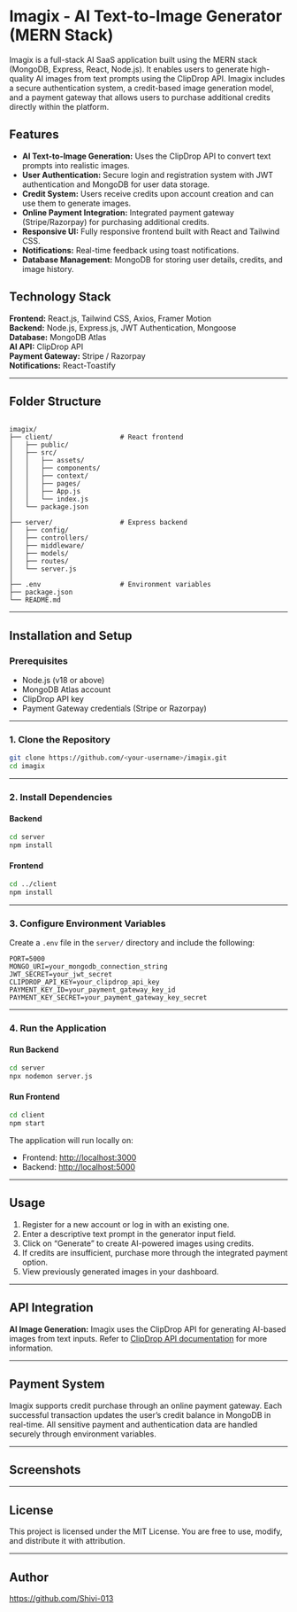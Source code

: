 
# Imagix - AI Text-to-Image Generator (MERN Stack)

Imagix is a full-stack AI SaaS application built using the MERN stack (MongoDB, Express, React, Node.js). It enables users to generate high-quality AI images from text prompts using the ClipDrop API. Imagix includes a secure authentication system, a credit-based image generation model, and a payment gateway that allows users to purchase additional credits directly within the platform.

## Features

- **AI Text-to-Image Generation:** Uses the ClipDrop API to convert text prompts into realistic images.
- **User Authentication:** Secure login and registration system with JWT authentication and MongoDB for user data storage.
- **Credit System:** Users receive credits upon account creation and can use them to generate images.
- **Online Payment Integration:** Integrated payment gateway (Stripe/Razorpay) for purchasing additional credits.
- **Responsive UI:** Fully responsive frontend built with React and Tailwind CSS.
- **Notifications:** Real-time feedback using toast notifications.
- **Database Management:** MongoDB for storing user details, credits, and image history.

## Technology Stack

**Frontend:** React.js, Tailwind CSS, Axios, Framer Motion  
**Backend:** Node.js, Express.js, JWT Authentication, Mongoose  
**Database:** MongoDB Atlas  
**AI API:** ClipDrop API  
**Payment Gateway:** Stripe / Razorpay  
**Notifications:** React-Toastify

---

## Folder Structure

```

imagix/
├── client/                 # React frontend
│   ├── public/
│   ├── src/
│   │   ├── assets/
│   │   ├── components/
│   │   ├── context/
│   │   ├── pages/
│   │   ├── App.js
│   │   └── index.js
│   └── package.json
│
├── server/                 # Express backend
│   ├── config/
│   ├── controllers/
│   ├── middleware/
│   ├── models/
│   ├── routes/
│   └── server.js
│
├── .env                    # Environment variables
├── package.json
└── README.md

````

---

## Installation and Setup

### Prerequisites

- Node.js (v18 or above)
- MongoDB Atlas account
- ClipDrop API key
- Payment Gateway credentials (Stripe or Razorpay)

---

### 1. Clone the Repository

```bash
git clone https://github.com/<your-username>/imagix.git
cd imagix
````

---

### 2. Install Dependencies

#### Backend

```bash
cd server
npm install
```

#### Frontend

```bash
cd ../client
npm install
```

---

### 3. Configure Environment Variables

Create a `.env` file in the `server/` directory and include the following:

```
PORT=5000
MONGO_URI=your_mongodb_connection_string
JWT_SECRET=your_jwt_secret
CLIPDROP_API_KEY=your_clipdrop_api_key
PAYMENT_KEY_ID=your_payment_gateway_key_id
PAYMENT_KEY_SECRET=your_payment_gateway_key_secret
```

---

### 4. Run the Application

#### Run Backend

```bash
cd server
npx nodemon server.js
```

#### Run Frontend

```bash
cd client
npm start
```

The application will run locally on:

* Frontend: [http://localhost:3000](http://localhost:3000)
* Backend: [http://localhost:5000](http://localhost:5000)

---

## Usage

1. Register for a new account or log in with an existing one.
2. Enter a descriptive text prompt in the generator input field.
3. Click on “Generate” to create AI-powered images using credits.
4. If credits are insufficient, purchase more through the integrated payment option.
5. View previously generated images in your dashboard.

---

## API Integration

**AI Image Generation:**
Imagix uses the ClipDrop API for generating AI-based images from text inputs.
Refer to [ClipDrop API documentation](https://clipdrop.co/apis) for more information.

---

## Payment System

Imagix supports credit purchase through an online payment gateway.
Each successful transaction updates the user’s credit balance in MongoDB in real-time.
All sensitive payment and authentication data are handled securely through environment variables.

---

## Screenshots



---

## License

This project is licensed under the MIT License. You are free to use, modify, and distribute it with attribution.

---

## Author
https://github.com/Shivi-013





